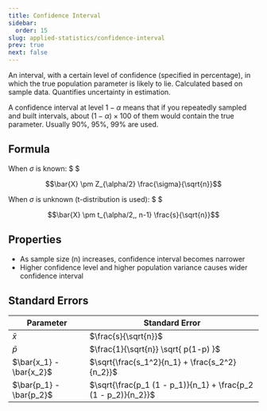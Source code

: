 ```yaml
---
title: Confidence Interval
sidebar:
  order: 15
slug: applied-statistics/confidence-interval
prev: true
next: false
---
```


An interval, with a certain level of confidence (specified in percentage), in which the true population parameter is likely to lie. Calculated based on sample data. Quantifies uncertainty in estimation.

A confidence interval at level $1 − \alpha$ means that if you repeatedly sampled and built intervals, about $(1 − \alpha) \times 100%$ of them would contain the true parameter. Usually 90%, 95%, 99% are used.

## Formula

When $\sigma$ is known: $ $

```math
\bar{X} \pm Z_{\alpha/2} \frac{\sigma}{\sqrt{n}}
```

When $\sigma$ is unknown (t-distribution is used): $ $

```math
\bar{X} \pm t_{\alpha/2,, n-1} \frac{s}{\sqrt{n}}
```

## Properties

- As sample size (n) increases, confidence interval becomes narrower
- Higher confidence level and higher population variance causes wider confidence interval

## Standard Errors

| Parameter               | Standard Error                                                 |
| ----------------------- | -------------------------------------------------------------- |
| $\bar{x}$               | $\frac{s}{\sqrt{n}}$                                           |
| $\bar{p}$               | $\frac{1}{\sqrt{n}} \sqrt{ p(1-p) }$                           |
| $\bar{x_1} - \bar{x_2}$ | $\sqrt{\frac{s_1^2}{n_1} + \frac{s_2^2}{n_2}}$                 |
| $\bar{p_1} - \bar{p_2}$ | $\sqrt{\frac{p_1 (1 - p_1)}{n_1} + \frac{p_2 (1 - p_2)}{n_2}}$ |
